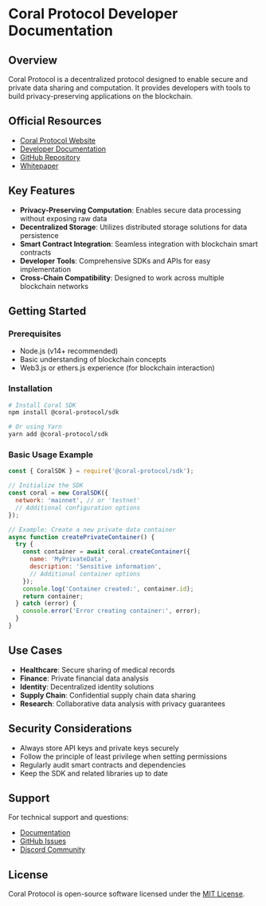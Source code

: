 # Coral Protocol Developer Documentation

## Overview
Coral Protocol is a decentralized protocol designed to enable secure and private data sharing and computation. It provides developers with tools to build privacy-preserving applications on the blockchain.

## Official Resources
- [Coral Protocol Website](https://www.coralprotocol.org/)
- [Developer Documentation](https://www.coralprotocol.org/devs)
- [GitHub Repository](https://github.com/coral-protocol)
- [Whitepaper](https://www.coralprotocol.org/whitepaper)

## Key Features
- **Privacy-Preserving Computation**: Enables secure data processing without exposing raw data
- **Decentralized Storage**: Utilizes distributed storage solutions for data persistence
- **Smart Contract Integration**: Seamless integration with blockchain smart contracts
- **Developer Tools**: Comprehensive SDKs and APIs for easy implementation
- **Cross-Chain Compatibility**: Designed to work across multiple blockchain networks

## Getting Started
### Prerequisites
- Node.js (v14+ recommended)
- Basic understanding of blockchain concepts
- Web3.js or ethers.js experience (for blockchain interaction)

### Installation
```bash
# Install Coral SDK
npm install @coral-protocol/sdk

# Or using Yarn
yarn add @coral-protocol/sdk
```

### Basic Usage Example
```javascript
const { CoralSDK } = require('@coral-protocol/sdk');

// Initialize the SDK
const coral = new CoralSDK({
  network: 'mainnet', // or 'testnet'
  // Additional configuration options
});

// Example: Create a new private data container
async function createPrivateContainer() {
  try {
    const container = await coral.createContainer({
      name: 'MyPrivateData',
      description: 'Sensitive information',
      // Additional container options
    });
    console.log('Container created:', container.id);
    return container;
  } catch (error) {
    console.error('Error creating container:', error);
  }
}
```

## Use Cases
- **Healthcare**: Secure sharing of medical records
- **Finance**: Private financial data analysis
- **Identity**: Decentralized identity solutions
- **Supply Chain**: Confidential supply chain data sharing
- **Research**: Collaborative data analysis with privacy guarantees

## Security Considerations
- Always store API keys and private keys securely
- Follow the principle of least privilege when setting permissions
- Regularly audit smart contracts and dependencies
- Keep the SDK and related libraries up to date

## Support
For technical support and questions:
- [Documentation](https://docs.coralprotocol.org)
- [GitHub Issues](https://github.com/coral-protocol/sdk/issues)
- [Discord Community](https://discord.gg/coralprotocol)

## License
Coral Protocol is open-source software licensed under the [MIT License](https://opensource.org/licenses/MIT).